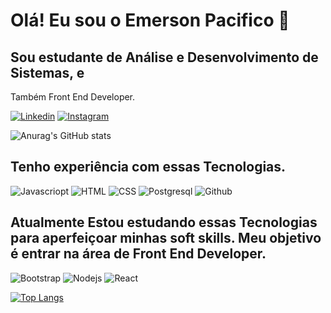 # Olá! Eu sou o Emerson Pacifico 👋

## Sou estudante de Análise e Desenvolvimento de Sistemas, e
Também Front End Developer.


[![Linkedin](https://img.shields.io/badge/LinkedIn-0077B5?style=for-the-badge&logo=linkedin&logoColor=white)](https://www.linkedin.com/in/emersonpacifico/)
[![Instagram](https://img.shields.io/badge/Instagram-E4405F?style=for-the-badge&logo=instagram&logoColor=white)](https://www.instagram.com/emersonpacifico/)




![Anurag's GitHub stats](https://github-readme-stats.vercel.app/api?username=emersonpacifico&show_icons=true&theme=radical)



## Tenho experiência com essas Tecnologias.

![Javascriopt](https://img.shields.io/badge/JavaScript-F7DF1E?style=for-the-badge&logo=javascript&logoColor=black)
![HTML](https://img.shields.io/badge/HTML5-E34F26?style=for-the-badge&logo=html5&logoColor=white)
![CSS](https://img.shields.io/badge/CSS3-1572B6?style=for-the-badge&logo=css3&logoColor=white)
![Postgresql](https://img.shields.io/badge/PostgreSQL-316192?style=for-the-badge&logo=postgresql&logoColor=white)
![Github](https://img.shields.io/badge/GitHub-100000?style=for-the-badge&logo=github&logoColor=white)


## Atualmente Estou estudando essas Tecnologias para aperfeiçoar minhas soft skills. Meu objetivo é entrar na área de Front End Developer.


![Bootstrap](https://img.shields.io/badge/Bootstrap-563D7C?style=for-the-badge&logo=bootstrap&logoColor=white)
![Nodejs](https://img.shields.io/badge/Node.js-43853D?style=for-the-badge&logo=node.js&logoColor=white)
![React](https://img.shields.io/badge/React-20232A?style=for-the-badge&logo=react&logoColor=61DAFB)


[![Top Langs](https://github-readme-stats.vercel.app/api/top-langs/?username=emersonpacifico&layout=demo)](https://github.com/anuraghazra/github-readme-stats)


